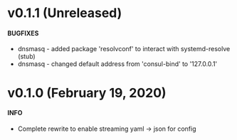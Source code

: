 # v0.1.1 (Unreleased)

#### BUGFIXES
- dnsmasq - added package 'resolvconf' to interact with systemd-resolve (stub)
- dnsmasq - changed default address from 'consul-bind' to '127.0.0.1'

# v0.1.0 (February 19, 2020)

#### INFO

- Complete rewrite to enable streaming yaml -> json for config
